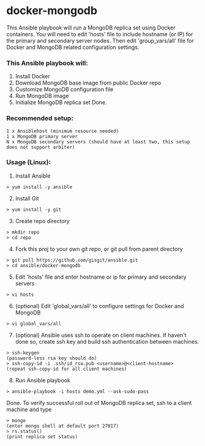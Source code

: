 docker-mongodb
=======

This Ansible playbook will run a MongoDB replica set using Docker containers. You will need to edit 'hosts' file to include hostname (or IP) for the primary and secondary server nodes. Then edit 'group_vars/all' file for Docker and MongoDB related configuration settings. 

### This Ansible playbook will:

1. Install Docker
2. Download MongoDB base image from public Docker repo
3. Customize MongoDB configuration file
4. Run MongoDB image
5. Initialize MongoDB replica set
Done.

### Recommended setup:
```
1 x Ansiblehost (minimum resource needed)
1 x MongoDB primary server
N x MongoDB secondary servers (should have at least two, this setup does not support arbiter)
```

### Usage (Linux):

1) Install Ansible
```
> yum install -y ansible
```
2) Install Git
```
> yum install -y git
```
3) Create repo directory
```
> mkdir repo
> cd repo
```
4) Fork this proj to your own git repo, or git pull from parent directory
```
> git pull https://github.com/gisgit/ansible.git
> cd ansible/docker-mongodb
```
5) Edit 'hosts' file and enter hostname or ip for primary and secondary servers
```
> vi hosts
```
6) (optional) Edit 'global_vars/all' to configure settings for Docker and MongoDB
```
> vi global_vars/all
```
7) (optional) Ansible uses ssh to operate on client machines. If haven't done so, create ssh key and build ssh authentication between machines.
```
> ssh-keygen
(password-less rsa key should do)
> ssh-copy-id -i .ssh/id_rsa.pub <username>@<client-hostname>
(repeat ssh-copy-id for all client machines)
```
8) Run Ansible playbook
```
> ansible-playbook -i hosts demo.yml --ask-sudo-pass
```
Done. To verify successful roll out of MongoDB replica set, ssh to a client machine and type
```
> mongo
(enter mongo shell at default port 27017)
> rs.status()
(print replica set status)
```